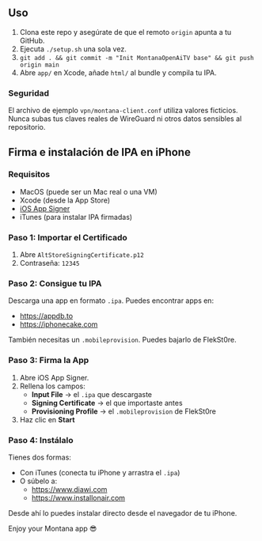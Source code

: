 ## Uso
1. Clona este repo y asegúrate de que el remoto `origin` apunta a tu GitHub.
2. Ejecuta `./setup.sh` una sola vez.
3. `git add . && git commit -m "Init MontanaOpenAiTV base" && git push origin main`
4. Abre `app/` en Xcode, añade `html/` al bundle y compila tu IPA.

### Seguridad
El archivo de ejemplo `vpn/montana-client.conf` utiliza valores ficticios.
Nunca subas tus claves reales de WireGuard ni otros datos sensibles al repositorio.

## Firma e instalación de IPA en iPhone

### Requisitos
- MacOS (puede ser un Mac real o una VM)
- Xcode (desde la App Store)
- [iOS App Signer](https://dantheman827.github.io/ios-app-signer/)
- iTunes (para instalar IPA firmadas)

### Paso 1: Importar el Certificado
1. Abre `AltStoreSigningCertificate.p12`
2. Contraseña: `12345`

### Paso 2: Consigue tu IPA
Descarga una app en formato `.ipa`. Puedes encontrar apps en:
- https://appdb.to
- https://iphonecake.com

También necesitas un `.mobileprovision`. Puedes bajarlo de FlekSt0re.

### Paso 3: Firma la App
1. Abre iOS App Signer.
2. Rellena los campos:
   - **Input File** → el `.ipa` que descargaste
   - **Signing Certificate** → el que importaste antes
   - **Provisioning Profile** → el `.mobileprovision` de FlekSt0re
3. Haz clic en **Start**

### Paso 4: Instálalo
Tienes dos formas:
- Con iTunes (conecta tu iPhone y arrastra el `.ipa`)
- O súbelo a:
  - https://www.diawi.com
  - https://www.installonair.com

Desde ahí lo puedes instalar directo desde el navegador de tu iPhone.

Enjoy your Montana app 😎

